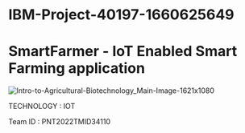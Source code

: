 # IBM-Project-40197-1660625649
# SmartFarmer - IoT Enabled Smart Farming application

![Intro-to-Agricultural-Biotechnology_Main-Image-1621x1080](https://user-images.githubusercontent.com/113232776/202894302-504c1f6b-b831-43b3-b97c-2f97af6862c5.jpeg)

TECHNOLOGY : IOT

Team ID : PNT2022TMID34110

